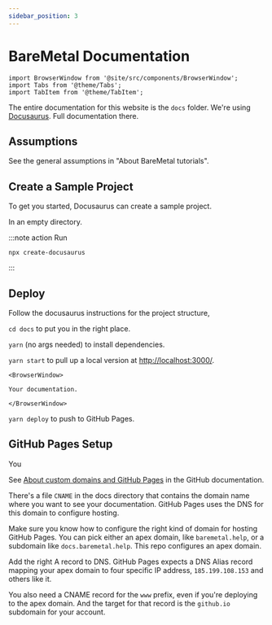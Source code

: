 ```yaml
---
sidebar_position: 3
---
```


# BareMetal Documentation

```mdx-code-block
import BrowserWindow from '@site/src/components/BrowserWindow';
import Tabs from '@theme/Tabs';
import TabItem from '@theme/TabItem';
```

The entire documentation for this website is the `docs` folder. We're using [Docusaurus](https://docusaurus.io/). Full documentation there.

## Assumptions

See the general assumptions in "About BareMetal tutorials".

## Create a Sample Project

To get you started, Docusaurus can create a sample project.

In an empty directory.

:::note action
Run
```
npx create-docusaurus
```
:::

## Deploy

Follow the docusaurus instructions for the project structure, 

`cd docs` to put you in the right place.

`yarn` (no args needed) to install dependencies.

`yarn start` to pull up a local version at <http://localhost:3000/>.

```mdx-code-block
<BrowserWindow>

Your documentation.

</BrowserWindow>
```

`yarn deploy` to push to GitHub Pages.


## GitHub Pages Setup

You 

See [About custom domains and GitHub Pages](https://docs.github.com/en/pages/configuring-a-custom-domain-for-your-github-pages-site/about-custom-domains-and-github-pages) in the GitHub documentation.

There's a file `CNAME` in the docs directory that contains the domain name where you want to see your documentation. GitHub Pages uses the DNS for this domain to configure hosting.

Make sure you know how to configure the right kind of domain for hosting GitHub Pages. You can pick either an apex domain, like `baremetal.help`, or a subdomain like `docs.baremetal.help`. This repo configures an apex domain.


Add the right A record to DNS. GitHub Pages expects a DNS Alias record mapping your apex domain to four specific IP address, `185.199.108.153` and others like it.

You also need a CNAME record for the `www` prefix, even if you're deploying to the apex domain. And the target for that record is the `github.io` subdomain for your account. 
